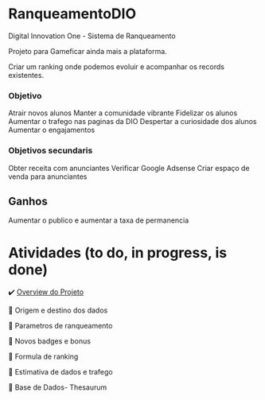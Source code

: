 # RanqueamentoDIO
Digital Innovation One - Sistema de Ranqueamento 

Projeto para Gameficar ainda mais a plataforma.

Criar um ranking onde podemos evoluir e acompanhar os records existentes.

### Objetivo

Atrair novos alunos
Manter a comunidade vibrante
Fidelizar os alunos
Aumentar o trafego nas paginas da DIO
Despertar a curiosidade dos alunos
Aumentar o engajamentos

### Objetivos secundaris

Obter receita com anunciantes
Verificar Google Adsense 
Criar espaço de venda para anunciantes

## Ganhos 
 
Aumentar o publico e aumentar a taxa de permanencia

# Atividades (to do, in progress, is done)

:heavy_check_mark: [Overview do Projeto](https://github.com/VagnerBellacosa/RanqueamentoDIO/blob/main/Overview.Md)

:construction: Origem e destino dos dados

:construction: Parametros de ranqueamento

:construction: Novos badges e bonus

:construction: Formula de ranking

:construction: Estimativa de dados e trafego

:construction: Base de Dados- Thesaurum

